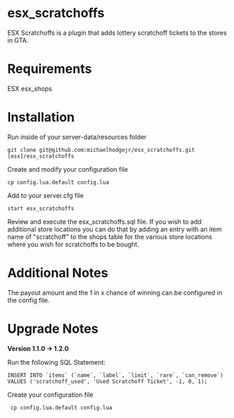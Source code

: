 # esx_scratchoffs

ESX Scratchoffs is a plugin that adds lottery scratchoff tickets to the stores in GTA.

# Requirements
ESX
esx_shops

# Installation

Run inside of your server-data/resources folder

```
git clone git@github.com:michaelhodgejr/esx_scratchoffs.git [esx]/esx_scratchoffs
```

Create and modify your configuration file

``
  cp config.lua.default config.lua
``

Add to your server.cfg file

```
start esx_scratchoffs
```

Review and execute the esx_scratchoffs.sql file. If you wish to add additional store locations you can do that
by adding an entry with an item name of "scratchoff" to the shops table for the various store locations where you wish for scratchoffs
to be bought.

# Additional Notes
The payout amount and the 1 in x chance of winning can be configured in the config file.

# Upgrade Notes

__Version 1.1.0 -> 1.2.0__

Run the following SQL Statement:

```
INSERT INTO `items` (`name`, `label`, `limit`, `rare`, `can_remove`) VALUES ('scratchoff_used', 'Used Scratchoff Ticket', -1, 0, 1);
```

Create your configuration file

```
 cp config.lua.default config.lua
```
